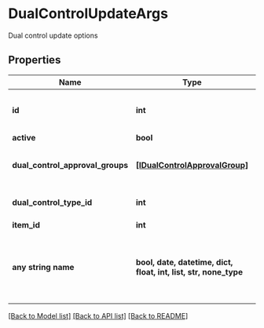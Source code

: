 # DualControlUpdateArgs

Dual control update options

## Properties
Name | Type | Description | Notes
------------ | ------------- | ------------- | -------------
**id** | **int** | App client ID. Must match ID in path | 
**active** | **bool** | Active | [optional] 
**dual_control_approval_groups** | [**[IDualControlApprovalGroup]**](IDualControlApprovalGroup.md) | Dual control approval groups | [optional] 
**dual_control_type_id** | **int** | Dual control type | [optional] 
**item_id** | **int** | ItemId | [optional] 
**any string name** | **bool, date, datetime, dict, float, int, list, str, none_type** | any string name can be used but the value must be the correct type | [optional]

[[Back to Model list]](../README.md#documentation-for-models) [[Back to API list]](../README.md#documentation-for-api-endpoints) [[Back to README]](../README.md)


